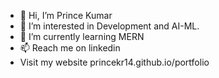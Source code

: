 - 👋 Hi, I’m Prince Kumar
- 👀 I’m interested in Development and AI-ML.
- 🌱 I’m currently learning MERN
- 📫 Reach me on linkedin
- Visit my website princekr14.github.io/portfolio

<!---
princekr14/princekr14 is a ✨ special ✨ repository because its `README.md` (this file) appears on your GitHub profile.
You can click the Preview link to take a look at your changes.
--->
